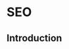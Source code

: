 # SEO



## Introduction

<!-- todo: finish

define crawlers

robots.txt
sitemap
Google Webmasters
 -->